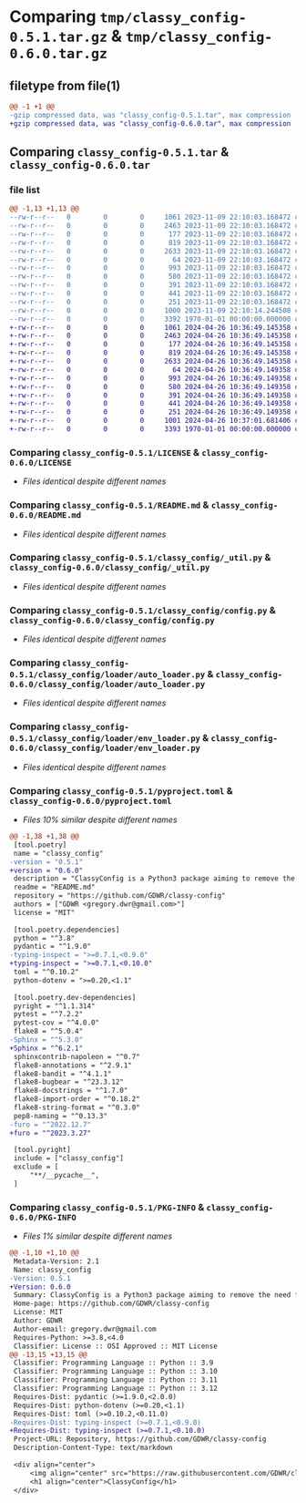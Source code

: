 # Comparing `tmp/classy_config-0.5.1.tar.gz` & `tmp/classy_config-0.6.0.tar.gz`

## filetype from file(1)

```diff
@@ -1 +1 @@
-gzip compressed data, was "classy_config-0.5.1.tar", max compression
+gzip compressed data, was "classy_config-0.6.0.tar", max compression
```

## Comparing `classy_config-0.5.1.tar` & `classy_config-0.6.0.tar`

### file list

```diff
@@ -1,13 +1,13 @@
--rw-r--r--   0        0        0     1061 2023-11-09 22:10:03.168472 classy_config-0.5.1/LICENSE
--rw-r--r--   0        0        0     2463 2023-11-09 22:10:03.168472 classy_config-0.5.1/README.md
--rw-r--r--   0        0        0      177 2023-11-09 22:10:03.168472 classy_config-0.5.1/classy_config/__init__.py
--rw-r--r--   0        0        0      819 2023-11-09 22:10:03.168472 classy_config-0.5.1/classy_config/_util.py
--rw-r--r--   0        0        0     2633 2023-11-09 22:10:03.168472 classy_config-0.5.1/classy_config/config.py
--rw-r--r--   0        0        0       64 2023-11-09 22:10:03.168472 classy_config-0.5.1/classy_config/loader/__init__.py
--rw-r--r--   0        0        0      993 2023-11-09 22:10:03.168472 classy_config-0.5.1/classy_config/loader/auto_loader.py
--rw-r--r--   0        0        0      580 2023-11-09 22:10:03.168472 classy_config-0.5.1/classy_config/loader/env_loader.py
--rw-r--r--   0        0        0      391 2023-11-09 22:10:03.168472 classy_config-0.5.1/classy_config/loader/json_loader.py
--rw-r--r--   0        0        0      441 2023-11-09 22:10:03.168472 classy_config-0.5.1/classy_config/loader/loader.py
--rw-r--r--   0        0        0      251 2023-11-09 22:10:03.168472 classy_config-0.5.1/classy_config/loader/toml_loader.py
--rw-r--r--   0        0        0     1000 2023-11-09 22:10:14.244508 classy_config-0.5.1/pyproject.toml
--rw-r--r--   0        0        0     3392 1970-01-01 00:00:00.000000 classy_config-0.5.1/PKG-INFO
+-rw-r--r--   0        0        0     1061 2024-04-26 10:36:49.145358 classy_config-0.6.0/LICENSE
+-rw-r--r--   0        0        0     2463 2024-04-26 10:36:49.145358 classy_config-0.6.0/README.md
+-rw-r--r--   0        0        0      177 2024-04-26 10:36:49.145358 classy_config-0.6.0/classy_config/__init__.py
+-rw-r--r--   0        0        0      819 2024-04-26 10:36:49.145358 classy_config-0.6.0/classy_config/_util.py
+-rw-r--r--   0        0        0     2633 2024-04-26 10:36:49.145358 classy_config-0.6.0/classy_config/config.py
+-rw-r--r--   0        0        0       64 2024-04-26 10:36:49.149358 classy_config-0.6.0/classy_config/loader/__init__.py
+-rw-r--r--   0        0        0      993 2024-04-26 10:36:49.149358 classy_config-0.6.0/classy_config/loader/auto_loader.py
+-rw-r--r--   0        0        0      580 2024-04-26 10:36:49.149358 classy_config-0.6.0/classy_config/loader/env_loader.py
+-rw-r--r--   0        0        0      391 2024-04-26 10:36:49.149358 classy_config-0.6.0/classy_config/loader/json_loader.py
+-rw-r--r--   0        0        0      441 2024-04-26 10:36:49.149358 classy_config-0.6.0/classy_config/loader/loader.py
+-rw-r--r--   0        0        0      251 2024-04-26 10:36:49.149358 classy_config-0.6.0/classy_config/loader/toml_loader.py
+-rw-r--r--   0        0        0     1001 2024-04-26 10:37:01.681406 classy_config-0.6.0/pyproject.toml
+-rw-r--r--   0        0        0     3393 1970-01-01 00:00:00.000000 classy_config-0.6.0/PKG-INFO
```

### Comparing `classy_config-0.5.1/LICENSE` & `classy_config-0.6.0/LICENSE`

 * *Files identical despite different names*

### Comparing `classy_config-0.5.1/README.md` & `classy_config-0.6.0/README.md`

 * *Files identical despite different names*

### Comparing `classy_config-0.5.1/classy_config/_util.py` & `classy_config-0.6.0/classy_config/_util.py`

 * *Files identical despite different names*

### Comparing `classy_config-0.5.1/classy_config/config.py` & `classy_config-0.6.0/classy_config/config.py`

 * *Files identical despite different names*

### Comparing `classy_config-0.5.1/classy_config/loader/auto_loader.py` & `classy_config-0.6.0/classy_config/loader/auto_loader.py`

 * *Files identical despite different names*

### Comparing `classy_config-0.5.1/classy_config/loader/env_loader.py` & `classy_config-0.6.0/classy_config/loader/env_loader.py`

 * *Files identical despite different names*

### Comparing `classy_config-0.5.1/pyproject.toml` & `classy_config-0.6.0/pyproject.toml`

 * *Files 10% similar despite different names*

```diff
@@ -1,38 +1,38 @@
 [tool.poetry]
 name = "classy_config"
-version = "0.5.1"
+version = "0.6.0"
 description = "ClassyConfig is a Python3 package aiming to remove the need for a config.py or settings.py file."
 readme = "README.md"
 repository = "https://github.com/GDWR/classy-config"
 authors = ["GDWR <gregory.dwr@gmail.com>"]
 license = "MIT"
 
 [tool.poetry.dependencies]
 python = "^3.8"
 pydantic = "^1.9.0"
-typing-inspect = ">=0.7.1,<0.9.0"
+typing-inspect = ">=0.7.1,<0.10.0"
 toml = "^0.10.2"
 python-dotenv = ">=0.20,<1.1"
 
 [tool.poetry.dev-dependencies]
 pyright = "^1.1.314"
 pytest = "^7.2.2"
 pytest-cov = "^4.0.0"
 flake8 = "^5.0.4"
-Sphinx = "^5.3.0"
+Sphinx = "^6.2.1"
 sphinxcontrib-napoleon = "^0.7"
 flake8-annotations = "^2.9.1"
 flake8-bandit = "^4.1.1"
 flake8-bugbear = "^23.3.12"
 flake8-docstrings = "^1.7.0"
 flake8-import-order = "^0.18.2"
 flake8-string-format = "^0.3.0"
 pep8-naming = "^0.13.3"
-furo = "^2022.12.7"
+furo = "^2023.3.27"
 
 [tool.pyright]
 include = ["classy_config"]
 exclude = [
     "**/__pycache__",
 ]
```

### Comparing `classy_config-0.5.1/PKG-INFO` & `classy_config-0.6.0/PKG-INFO`

 * *Files 1% similar despite different names*

```diff
@@ -1,10 +1,10 @@
 Metadata-Version: 2.1
 Name: classy_config
-Version: 0.5.1
+Version: 0.6.0
 Summary: ClassyConfig is a Python3 package aiming to remove the need for a config.py or settings.py file.
 Home-page: https://github.com/GDWR/classy-config
 License: MIT
 Author: GDWR
 Author-email: gregory.dwr@gmail.com
 Requires-Python: >=3.8,<4.0
 Classifier: License :: OSI Approved :: MIT License
@@ -13,15 +13,15 @@
 Classifier: Programming Language :: Python :: 3.9
 Classifier: Programming Language :: Python :: 3.10
 Classifier: Programming Language :: Python :: 3.11
 Classifier: Programming Language :: Python :: 3.12
 Requires-Dist: pydantic (>=1.9.0,<2.0.0)
 Requires-Dist: python-dotenv (>=0.20,<1.1)
 Requires-Dist: toml (>=0.10.2,<0.11.0)
-Requires-Dist: typing-inspect (>=0.7.1,<0.9.0)
+Requires-Dist: typing-inspect (>=0.7.1,<0.10.0)
 Project-URL: Repository, https://github.com/GDWR/classy-config
 Description-Content-Type: text/markdown
 
 <div align="center">
     <img align="center" src="https://raw.githubusercontent.com/GDWR/classy-config/main/docs/favicon.ico" alt="ClassyConfig Logo">
     <h1 align="center">ClassyConfig</h1>
 </div>
```

